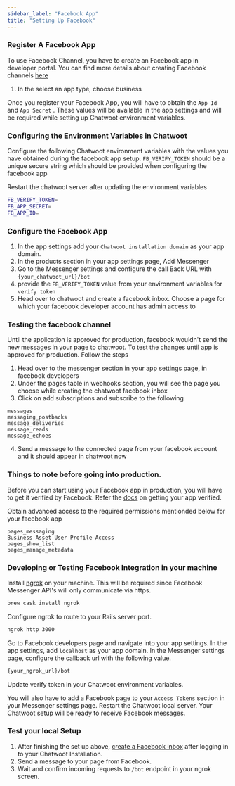 ```yaml
---
sidebar_label: "Facebook App"
title: "Setting Up Facebook"
---
```


### Register A Facebook App

To use Facebook Channel, you have to create an Facebook app in developer portal. You can find more details about creating Facebook channels [here](https://developers.facebook.com/docs/apps/#register)

1. In the select an app type, choose business

Once you register your Facebook App, you will have to obtain the `App Id` and `App Secret` . These values will be available in the app settings and will be required while setting up Chatwoot environment variables.

### Configuring the Environment Variables in Chatwoot

Configure the following Chatwoot environment variables with the values you have obtained during the facebook app setup.
`FB_VERIFY_TOKEN` should be a unique secure string which should be provided when configuring the facebook app

Restart the chatwoot server after updating the environment variables

```bash
FB_VERIFY_TOKEN=
FB_APP_SECRET=
FB_APP_ID=
```

### Configure the Facebook App

1. In the app settings add your `Chatwoot installation domain` as your app domain.
2. In the products section in your app settings page, Add Messenger
3. Go to the Messenger settings and configure the call Back URL with `{your_chatwoot_url}/bot`
4. provide the `FB_VERIFY_TOKEN` value from your environment variables for `verify token`
5. Head over to chatwoot and create a facebook inbox. Choose a page for which your facebook developer account has admin access to

### Testing the facebook channel

Until the application is approved for production, facebook wouldn't send the new messages in your page to chatwoot. 
To test the changes until app is approved for production. Follow the steps

1. Head over to the messenger section in your app settings page, in facebook developers
2. Under the pages table in webhooks section, you will see the page you choose while creating the chatwoot facebook inbox
3. Click on add subscriptions and subscribe to the following
```
messages
messaging_postbacks
message_deliveries
message_reads
message_echoes
```
4. Send a message to the connected page from your facebook account and it should appear in chatwoot now

### Things to note before going into production.

Before you can start using your Facebook app in production, you will have to get it verified by Facebook. Refer the [docs](https://developers.facebook.com/docs/apps/review/) on getting your app verified.

Obtain advanced access to the required permissions mentionded below for your facebook app
```
pages_messaging
Business Asset User Profile Access
pages_show_list
pages_manage_metadata
```


### Developing or Testing Facebook Integration in your machine

Install [ngrok](https://ngrok.com/docs) on your machine. This will be required since Facebook Messenger API's will only communicate via https.

```bash
brew cask install ngrok
```

Configure ngrok to route to your Rails server port.

```bash
ngrok http 3000
```

Go to Facebook developers page and navigate into your app settings. In the app settings, add `localhost` as your app domain.
In the Messenger settings page, configure the callback url with the following value.

```bash
{your_ngrok_url}/bot
```

Update verify token in your Chatwoot environment variables.

You will also have to add a Facebook page to your `Access Tokens` section in your Messenger settings page.
Restart the Chatwoot local server. Your Chatwoot setup will be ready to receive Facebook messages.

### Test your local Setup

1. After finishing the set up above, [create a Facebook inbox](/docs/product/channels/facebook) after logging in to your Chatwoot Installation.
2. Send a message to your page from Facebook.
3. Wait and confirm incoming requests to `/bot` endpoint in your ngrok screen.
